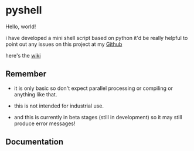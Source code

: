 # pyshell

Hello, world!

i have developed a mini shell script based on python
it'd be really helpful to point out any issues on this
project at my [Github]()

here's the [wiki](https://github.com/gv-coder/ShnozOS/wiki/)

## Remember
  * it is only basic
  so don't expect parallel processing
  or compiling or anything like that.


  * this is not intended for industrial use.


  * and this is currently in beta stages (still in development)
  so it may still produce error messages!


## Documentation
